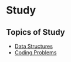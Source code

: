 # Study

## Topics of Study
- [Data Structures](data-structures/README.md)
- [Coding Problems](coding-problems/README.md)